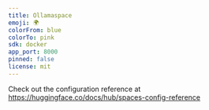```yaml
---
title: Ollamaspace
emoji: 🌍
colorFrom: blue
colorTo: pink
sdk: docker
app_port: 8000
pinned: false
license: mit
---
```


Check out the configuration reference at https://huggingface.co/docs/hub/spaces-config-reference
